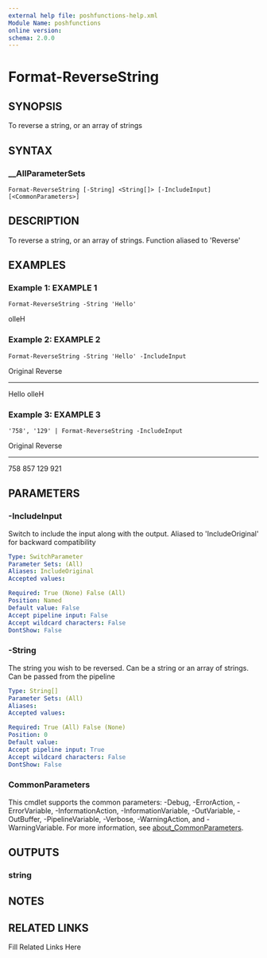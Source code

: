 ```yaml
---
external help file: poshfunctions-help.xml
Module Name: poshfunctions
online version: 
schema: 2.0.0
---
```


# Format-ReverseString

## SYNOPSIS

To reverse a string, or an array of strings

## SYNTAX

### __AllParameterSets

```
Format-ReverseString [-String] <String[]> [-IncludeInput] [<CommonParameters>]
```

## DESCRIPTION

To reverse a string, or an array of strings.
Function aliased to 'Reverse'


## EXAMPLES

### Example 1: EXAMPLE 1

```
Format-ReverseString -String 'Hello'
```

olleH





### Example 2: EXAMPLE 2

```
Format-ReverseString -String 'Hello' -IncludeInput
```

Original Reverse
-------- -------
Hello    olleH





### Example 3: EXAMPLE 3

```
'758', '129' | Format-ReverseString -IncludeInput
```

Original Reverse
-------- -------
758      857
129      921






## PARAMETERS

### -IncludeInput

Switch to include the input along with the output.
Aliased to 'IncludeOriginal' for
backward compatibility

```yaml
Type: SwitchParameter
Parameter Sets: (All)
Aliases: IncludeOriginal
Accepted values: 

Required: True (None) False (All)
Position: Named
Default value: False
Accept pipeline input: False
Accept wildcard characters: False
DontShow: False
```

### -String

The string you wish to be reversed.
Can be a string or an array of strings.
Can be passed from the pipeline

```yaml
Type: String[]
Parameter Sets: (All)
Aliases: 
Accepted values: 

Required: True (All) False (None)
Position: 0
Default value: 
Accept pipeline input: True
Accept wildcard characters: False
DontShow: False
```


### CommonParameters

This cmdlet supports the common parameters: -Debug, -ErrorAction, -ErrorVariable, -InformationAction, -InformationVariable, -OutVariable, -OutBuffer, -PipelineVariable, -Verbose, -WarningAction, and -WarningVariable. For more information, see [about_CommonParameters](http://go.microsoft.com/fwlink/?LinkID=113216).

## OUTPUTS

### string



## NOTES



## RELATED LINKS

Fill Related Links Here

